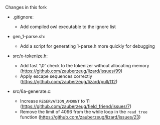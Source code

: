 Changes in this fork

- .gitignore:
    - Add compiled owl executable to the ignore list

- gen_1-parse.sh:
    - Add a script for generating 1-parse.h more quickly for debugging

- src/x-tokenize.h:
    - Add fast '\0' check to the tokenizer without allocating memory (https://github.com/zauberzeug/lizard/issues/99)
    - Apply escape sequences correctly (https://github.com/zauberzeug/lizard/pull/112)
    
- src/6a-generate.c:
    - Increase `RESERVATION_AMOUNT` to 11 (https://github.com/zauberzeug/field_friend/issues/7)
    - Remove the limit of 4096 from the while loop in the `read_tree` function (https://github.com/zauberzeug/lizard/issues/23)
